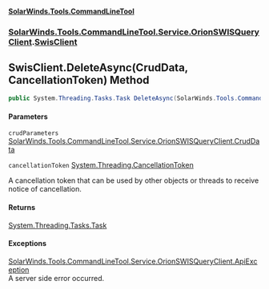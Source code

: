 #### [SolarWinds.Tools.CommandLineTool](index.md 'index')
### [SolarWinds.Tools.CommandLineTool.Service.OrionSWISQueryClient](index.md#SolarWinds.Tools.CommandLineTool.Service.OrionSWISQueryClient 'SolarWinds.Tools.CommandLineTool.Service.OrionSWISQueryClient').[SwisClient](SwisClient.md 'SolarWinds.Tools.CommandLineTool.Service.OrionSWISQueryClient.SwisClient')

## SwisClient.DeleteAsync(CrudData, CancellationToken) Method

```csharp
public System.Threading.Tasks.Task DeleteAsync(SolarWinds.Tools.CommandLineTool.Service.OrionSWISQueryClient.CrudData crudParameters, System.Threading.CancellationToken cancellationToken);
```
#### Parameters

<a name='SolarWinds.Tools.CommandLineTool.Service.OrionSWISQueryClient.SwisClient.DeleteAsync(SolarWinds.Tools.CommandLineTool.Service.OrionSWISQueryClient.CrudData,System.Threading.CancellationToken).crudParameters'></a>

`crudParameters` [SolarWinds.Tools.CommandLineTool.Service.OrionSWISQueryClient.CrudData](https://docs.microsoft.com/en-us/dotnet/api/SolarWinds.Tools.CommandLineTool.Service.OrionSWISQueryClient.CrudData 'SolarWinds.Tools.CommandLineTool.Service.OrionSWISQueryClient.CrudData')

<a name='SolarWinds.Tools.CommandLineTool.Service.OrionSWISQueryClient.SwisClient.DeleteAsync(SolarWinds.Tools.CommandLineTool.Service.OrionSWISQueryClient.CrudData,System.Threading.CancellationToken).cancellationToken'></a>

`cancellationToken` [System.Threading.CancellationToken](https://docs.microsoft.com/en-us/dotnet/api/System.Threading.CancellationToken 'System.Threading.CancellationToken')

A cancellation token that can be used by other objects or threads to receive notice of cancellation.

#### Returns
[System.Threading.Tasks.Task](https://docs.microsoft.com/en-us/dotnet/api/System.Threading.Tasks.Task 'System.Threading.Tasks.Task')

#### Exceptions

[SolarWinds.Tools.CommandLineTool.Service.OrionSWISQueryClient.ApiException](https://docs.microsoft.com/en-us/dotnet/api/SolarWinds.Tools.CommandLineTool.Service.OrionSWISQueryClient.ApiException 'SolarWinds.Tools.CommandLineTool.Service.OrionSWISQueryClient.ApiException')  
A server side error occurred.